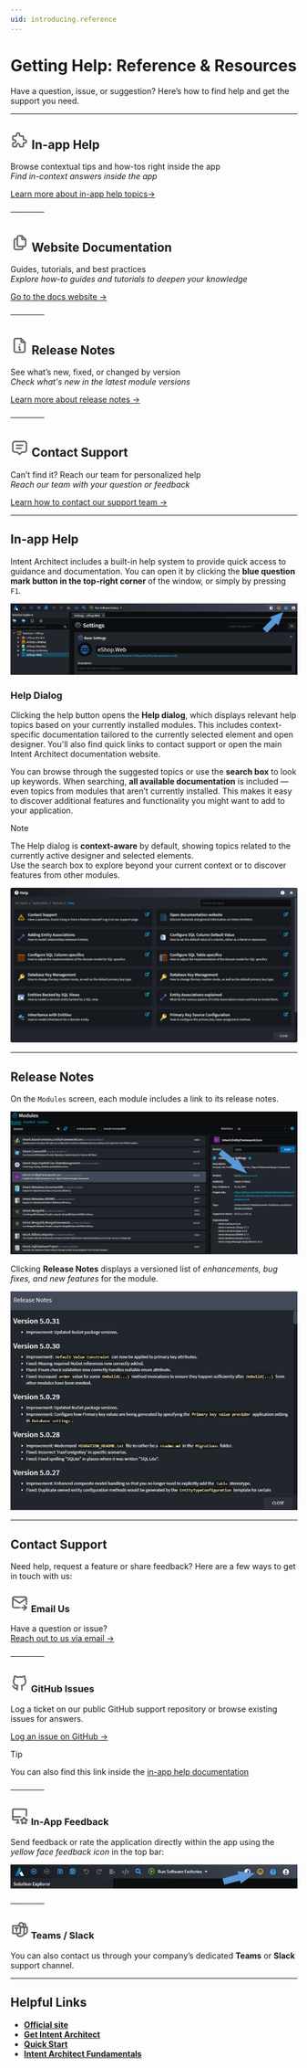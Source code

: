 ```yaml
---
uid: introducing.reference
---
```


# Getting Help: Reference & Resources

Have a question, issue, or suggestion? Here’s how to find help and get the support you need.

---

## ![In-app Help icon](images/in-app-g.png) **In-app Help**

Browse contextual tips and how-tos right inside the app  
*Find in-context answers inside the app*  

[Learn more about in-app help topics→](#in-app-help)

──────

## ![Docs icon](images/docs-g.png) **Website Documentation**

Guides, tutorials, and best practices  
*Explore how-to guides and tutorials to deepen your knowledge*  

[Go to the docs website →](xref:tutorials.fundamentals-landing-page)

──────

## ![Release Notes icon](images/release-notes-g.png) **Release Notes**

See what’s new, fixed, or changed by version  
*Check what's new in the latest module versions*  

[Learn more about release notes →](#release-notes)

──────

## ![Contact icon](images/contact-support-g.png) **Contact Support**

Can’t find it? Reach our team for personalized help  
*Reach our team with your question or feedback*  

[Learn how to contact our support team →](#contact-support)

---

## In-app Help

Intent Architect includes a built-in help system to provide quick access to guidance and documentation.
You can open it by clicking the **blue question mark button in the top-right corner** of the window, or simply by pressing `F1`.

![In-app Help Button](images/in-app-help-button.png)

### Help Dialog

Clicking the help button opens the **Help dialog**, which displays relevant help topics based on your currently installed modules. This includes context-specific documentation tailored to the currently selected element and open designer. You'll also find quick links to contact support or open the main Intent Architect documentation website.

You can browse through the suggested topics or use the **search box** to look up keywords. When searching, **all available documentation** is included — even topics from modules that aren’t currently installed. This makes it easy to discover additional features and functionality you might want to add to your application.

> [!NOTE]
> The Help dialog is **context-aware** by default, showing topics related to the currently active designer and selected elements.  
> Use the search box to explore beyond your current context or to discover features from other modules.

![In-app Help Dialog](images/in-app-help-dialog.png)

---

## Release Notes

On the `Modules` screen, each module includes a link to its release notes.

![Release Notes link](images/release-notes-module-list.png)

Clicking **Release Notes** displays a versioned list of *enhancements, bug fixes, and new features* for the module.

![Release Notes Details](images/release-notes-module-details.png)

---

## Contact Support

Need help, request a feature or share feedback? Here are a few ways to get in touch with us:

### ![Email](images/email-g.png) **Email Us**

Have a question or issue?  
[Reach out to us via email →](mailto:support@intentarchitect.com)

──────

### ![Github](images/github-g.png) **GitHub Issues**

Log a ticket on our public GitHub support repository or browse existing issues for answers.

[Log an issue on GitHub →](https://github.com/IntentArchitect/Support)

> [!TIP]
> You can also find this link inside the [in-app help documentation](#in-app-help)

──────

### ![In-app Feedback](images/in-app-feedback.png) **In-App Feedback**

Send feedback or rate the application directly within the app using the *yellow face feedback icon* in the top bar:

![In-app Feedback Icon](images/in-app-feedback-icon.png)

──────

### ![Contact icon](images/teams-g.png) **Teams / Slack**

You can also contact us through your company’s dedicated **Teams** or **Slack** support channel.

---

## Helpful Links

- **[Official site](https://intentarchitect.com)**  
- **[Get Intent Architect](xref:introducing.get-the-app)**
- **[Quick Start](xref:introducing.quickstart)**
- **[Intent Architect Fundamentals](xref:tutorials.fundamentals-landing-page)**
